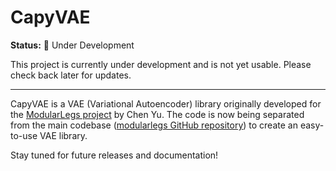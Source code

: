 # CapyVAE

**Status:** 🚧 Under Development

This project is currently under development and is not yet usable. Please check back later for updates.

---

CapyVAE is a VAE (Variational Autoencoder) library originally developed for the [ModularLegs project](https://modularlegs.github.io/) by Chen Yu. The code is now being separated from the main codebase ([modularlegs GitHub repository](https://github.com/Chenaah/modularlegs)) to create an easy-to-use VAE library.

Stay tuned for future releases and documentation!
